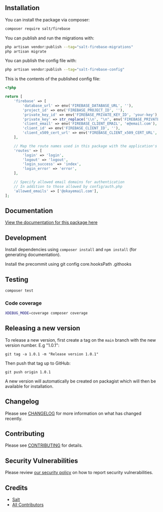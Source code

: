 ## Installation

You can install the package via composer:

```bash
composer require salt/firebase
```

You can publish and run the migrations with:

```bash
php artisan vendor:publish --tag="salt-firebase-migrations"
php artisan migrate
```

You can publish the config file with:

```bash
php artisan vendor:publish --tag="salt-firebase-config"
```

This is the contents of the published config file:

```php
<?php

return [
    'firebase' => [
        'database_url' => env('FIREBASE_DATABASE_URL', ''),
        'project_id' => env('FIREBASE_PROJECT_ID', ''),
        'private_key_id' => env('FIREBASE_PRIVATE_KEY_ID', 'your-key'),
        'private_key' => str_replace('\\n', "\n", env('FIREBASE_PRIVATE_KEY', '')),
        'client_email' => env('FIREBASE_CLIENT_EMAIL', 'e@email.com'),
        'client_id' => env('FIREBASE_CLIENT_ID', ''),
        'client_x509_cert_url' => env('FIREBASE_CLIENT_x509_CERT_URL', ''),
    ],

    // Map the route names used in this package with the application's route names
    'routes' => [
        'login' => 'login',
        'logout' => 'logout',
        'login_success' => 'index',
        'login_error' => 'error',
    ],

    // Specify allowed email domains for authentication
    // In addition to those allowed by config/auth.php
    'allowed_emails' => ['@okayemail.com'],
];

```

## Documentation

[View the documentation for this package here](https://salt-firebase-package.netlify.app/)

## Development
Install dependencies using `composer install` and `npm install` (for generating documentation). 

Install the precommit using git config core.hooksPath .githooks

## Testing

```bash
composer test
```

### Code coverage
```bash
XDEBUG_MODE=coverage composer coverage
```

## Releasing a new version

To release a new version, first create a tag on the `main` branch with the new version number. E.g "1.0.1":

```
git tag -a 1.0.1 -m "Release version 1.0.1"
```

Then push that tag up to GitHub:

```
git push origin 1.0.1
```

A new version will automatically be created on packagist which will then be available for installation.

## Changelog

Please see [CHANGELOG](CHANGELOG.md) for more information on what has changed recently.

## Contributing

Please see [CONTRIBUTING](.github/CONTRIBUTING.md) for details.

## Security Vulnerabilities

Please review [our security policy](../../security/policy) on how to report security vulnerabilities.

## Credits

-   [Salt](https://github.com/salthq)
-   [All Contributors](../../contributors)
